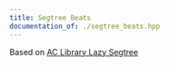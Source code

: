 ```yaml
---
title: Segtree Beats
documentation_of: ./segtree_beats.hpp
---
```


Based on [AC Library Lazy Segtree](https://github.com/atcoder/ac-library/blob/master/atcoder/lazysegtree.hpp)

